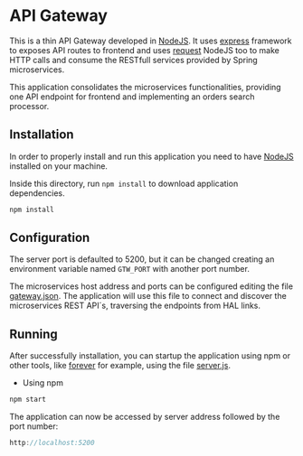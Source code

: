# API Gateway

This is a thin API Gateway developed in [NodeJS](https://nodejs.org/en). It uses [express](http://expressjs.com/) framework to exposes API routes to frontend and uses [request](https://www.npmjs.com/package/request) NodeJS too to make HTTP calls and consume the RESTfull services provided by Spring microservices.

This application consolidates the microservices functionalities, providing one API endpoint for frontend and implementing an orders search processor.

## Installation

In order to properly install and run this application you need to have [NodeJS](https://nodejs.org/en) installed on your machine.

Inside this directory, run `npm install` to download application dependencies.

```js
npm install
```

## Configuration

The server port is defaulted to 5200, but it can be changed creating an environment variable named `GTW_PORT` with another port number.

The microservices host address and ports can be configured editing the file [gateway.json](./app/config/gateway.json). The application will use this file to connect and discover the microservices REST API´s, traversing the endpoints from HAL links.

## Running

After successfully installation, you can startup the application using npm or other tools, like [forever](https://github.com/foreverjs/forever) for example, using the file [server.js](./server.js).

- Using npm

```js
npm start
```

The application can now be accessed by server address followed by the port number:

```js
http://localhost:5200
```